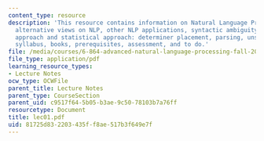 ```yaml
---
content_type: resource
description: 'This resource contains information on Natural Language Processing (NLP),
  alternative views on NLP, other NLP applications, syntactic ambiguity, symbolic
  approach and statistical approach: determiner placement, parsing, unsupervised methods,
  syllabus, books, prerequisites, assessment, and to do.'
file: /media/courses/6-864-advanced-natural-language-processing-fall-2005/81725d832203435ff8ae517b3f649e7f_lec01.pdf
file_type: application/pdf
learning_resource_types:
- Lecture Notes
ocw_type: OCWFile
parent_title: Lecture Notes
parent_type: CourseSection
parent_uid: c9517f64-5b05-b3ae-9c50-78103b7a76ff
resourcetype: Document
title: lec01.pdf
uid: 81725d83-2203-435f-f8ae-517b3f649e7f
---
```

